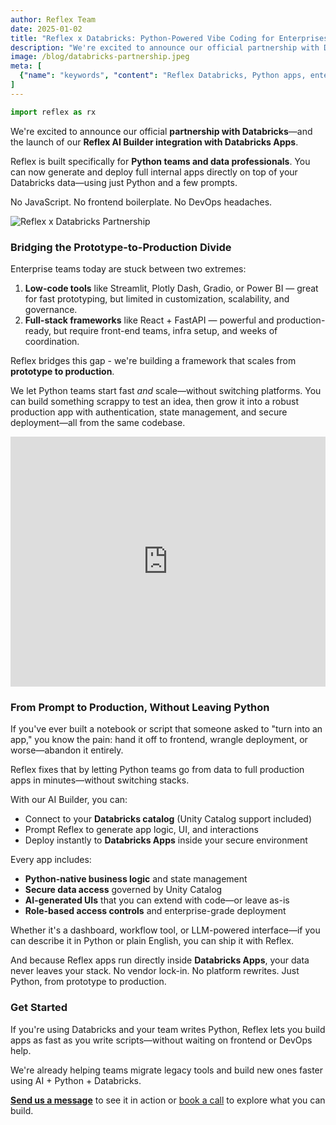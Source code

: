 ```yaml
---
author: Reflex Team
date: 2025-01-02
title: "Reflex x Databricks: Python-Powered Vibe Coding for Enterprises"
description: "We're excited to announce our official partnership with Databricks and the launch of our Reflex AI Builder integration with Databricks Apps."
image: /blog/databricks-partnership.jpeg
meta: [
  {"name": "keywords", "content": "Reflex Databricks, Python apps, enterprise development, AI Builder, Unity Catalog, data apps, Python framework, Databricks Apps"}
]
---
```


```python exec
import reflex as rx
```

We're excited to announce our official **partnership with Databricks**—and the launch of our **Reflex AI Builder integration with Databricks Apps**.

Reflex is built specifically for **Python teams and data professionals**. You can now generate and deploy full internal apps directly on top of your Databricks data—using just Python and a few prompts.

No JavaScript. No frontend boilerplate. No DevOps headaches.

![Reflex x Databricks Partnership](/blog/databricks-partnership.jpeg)

### Bridging the Prototype-to-Production Divide

Enterprise teams today are stuck between two extremes:

1. **Low-code tools** like Streamlit, Plotly Dash, Gradio, or Power BI — great for fast prototyping, but limited in customization, scalability, and governance.
2. **Full-stack frameworks** like React + FastAPI — powerful and production-ready, but require front-end teams, infra setup, and weeks of coordination.

Reflex bridges this gap - we're building a framework that scales from **prototype to production**.

We let Python teams start fast *and* scale—without switching platforms. You can build something scrappy to test an idea, then grow it into a robust production app with authentication, state management, and secure deployment—all from the same codebase.

<div class="p-1 my-4 rounded-lg bg-slate-5">
  <iframe
    width="100%"
    height="400"
    src="https://www.youtube.com/embed/i4YCRxGiROU"
    title="Reflex x Databricks Demo"
    frameborder="0"
    allow="accelerometer; autoplay; clipboard-write; encrypted-media; gyroscope; picture-in-picture; web-share"
    allowfullscreen>
  </iframe>
</div>

### From Prompt to Production, Without Leaving Python

If you've ever built a notebook or script that someone asked to "turn into an app," you know the pain: hand it off to frontend, wrangle deployment, or worse—abandon it entirely.

Reflex fixes that by letting Python teams go from data to full production apps in minutes—without switching stacks.

With our AI Builder, you can:

- Connect to your **Databricks catalog** (Unity Catalog support included)
- Prompt Reflex to generate app logic, UI, and interactions
- Deploy instantly to **Databricks Apps** inside your secure environment

Every app includes:

- **Python-native business logic** and state management
- **Secure data access** governed by Unity Catalog
- **AI-generated UIs** that you can extend with code—or leave as-is
- **Role-based access controls** and enterprise-grade deployment

Whether it's a dashboard, workflow tool, or LLM-powered interface—if you can describe it in Python or plain English, you can ship it with Reflex.

And because Reflex apps run directly inside **Databricks Apps**, your data never leaves your stack. No vendor lock-in. No platform rewrites. Just Python, from prototype to production.

### Get Started

If you're using Databricks and your team writes Python, Reflex lets you build apps as fast as you write scripts—without waiting on frontend or DevOps help.

We're already helping teams migrate legacy tools and build new ones faster using AI + Python + Databricks.

**[Send us a message](mailto:team@reflex.dev)** to see it in action or [book a call](https://www.notion.so/Reflex-Databricks-Integration-222024b7336e805cbd88de6390894ad2?pvs=21) to explore what you can build.
